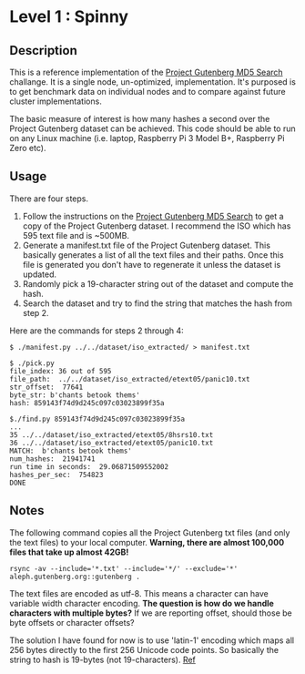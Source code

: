# Level 1 : Spinny

## Description

This is a reference implementation of the
[Project Gutenberg MD5
Search](http://clusterfights.com/wiki/index.php?title=Project_Gutenberg_MD5_Search) challange. 
It is a single node, un-optimized, implementation.
It's purposed is to get benchmark data on individual nodes and to 
compare against future cluster implementations.

The basic measure of interest is how many hashes a second over
the Project Gutenberg dataset can be achieved.  This code should
be able to run on any Linux machine (i.e. laptop, Raspberry Pi 3
Model B+, Raspberry Pi Zero etc).

## Usage

There are four steps.

1. Follow the instructions on the 
[Project Gutenberg MD5
Search](http://clusterfights.com/wiki/index.php?title=Project_Gutenberg_MD5_Search)
to get a copy of the Project Gutenberg dataset.  I recommend the ISO which
has 595 text file and is ~500MB.
2. Generate a manifest.txt file of the Project Gutenberg dataset.
   This basically generates a list of all the text files and their
   paths. Once this file is generated you don't have to regenerate it
   unless the dataset is updated.
3. Randomly pick a 19-character string out of the dataset and compute
   the hash.
4. Search the dataset and try to find the string that matches the
   hash from step 2.

Here are the commands for steps 2 through 4:

```
$ ./manifest.py ../../dataset/iso_extracted/ > manifest.txt

$ ./pick.py
file_index: 36 out of 595
file_path:  ../../dataset/iso_extracted/etext05/panic10.txt
str_offset:  77641
byte_str: b'chants betook thems'
hash: 859143f74d9d245c097c03023899f35a

$./find.py 859143f74d9d245c097c03023899f35a
...
35 ../../dataset/iso_extracted/etext05/8hsrs10.txt
36 ../../dataset/iso_extracted/etext05/panic10.txt
MATCH:  b'chants betook thems'
num_hashes:  21941741
run time in seconds:  29.06871509552002
hashes_per_sec:  754823
DONE
```

## Notes

The following command copies all the Project Gutenberg txt files
(and only the text files) to your local computer. **Warning, 
there are almost 100,000 files that take up almost 42GB!**

```
rsync -av --include='*.txt' --include='*/' --exclude='*' aleph.gutenberg.org::gutenberg .
```
The text files are encoded as utf-8.  This means a character can
have variable width character encoding.  **The question is how do
we handle characters with multiple bytes?**  If we are reporting
offset, should those be byte offsets or character offsets? 

The solution I have found for now is to use 'latin-1' encoding which
maps all 256 bytes directly to the first 256 Unicode code points.
So basically the string to hash is 19-bytes (not 19-characters).
[Ref](http://python-notes.curiousefficiency.org/en/latest/python3/text_file_processing.html#files-in-an-ascii-compatible-encoding-best-effort-is-acceptable) 



